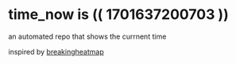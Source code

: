 # time_now is (( 1701637200703 ))

an automated repo that shows the currnent time

inspired by [breakingheatmap](https://github.com/breakingheatmap/breakingheatmap)